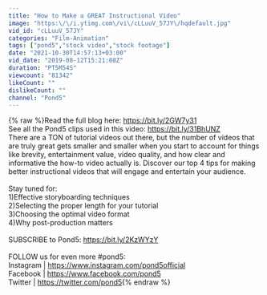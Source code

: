```yaml
---
title: "How to Make a GREAT Instructional Video"
image: "https:\/\/i.ytimg.com\/vi\/cLLuuV_57JY\/hqdefault.jpg"
vid_id: "cLLuuV_57JY"
categories: "Film-Animation"
tags: ["pond5","stock video","stock footage"]
date: "2021-10-30T14:57:13+03:00"
vid_date: "2019-08-12T15:21:08Z"
duration: "PT5M54S"
viewcount: "81342"
likeCount: ""
dislikeCount: ""
channel: "Pond5"
---
```

{% raw %}Read the full blog here: <a rel="nofollow" target="blank" href="https://bit.ly/2GW7y31">https://bit.ly/2GW7y31</a><br />See all the Pond5 clips used in this video: <a rel="nofollow" target="blank" href="https://bit.ly/31BhUNZ">https://bit.ly/31BhUNZ</a><br />There are a TON of tutorial videos out there, but the number of videos that are truly great gets smaller and smaller when you start to account for things like brevity, entertainment value, video quality, and how clear and informative the how-to video actually is. Discover our top 4 tips for making better instructional videos that will engage and entertain your audience. <br /><br />Stay tuned for: <br />1)Effective storyboarding techniques <br />2)Selecting the proper length for your tutorial<br />3)Choosing the optimal video format <br />4)Why post-production matters<br /><br />SUBSCRIBE to Pond5: <a rel="nofollow" target="blank" href="https://bit.ly/2KzWYzY">https://bit.ly/2KzWYzY</a><br /><br />FOLLOW us for even more #pond5:<br />Instagram | <a rel="nofollow" target="blank" href="https://www.instagram.com/pond5official">https://www.instagram.com/pond5official</a><br />Facebook | <a rel="nofollow" target="blank" href="https://www.facebook.com/pond5">https://www.facebook.com/pond5</a><br />Twitter | <a rel="nofollow" target="blank" href="https://twitter.com/pond5">https://twitter.com/pond5</a>{% endraw %}
